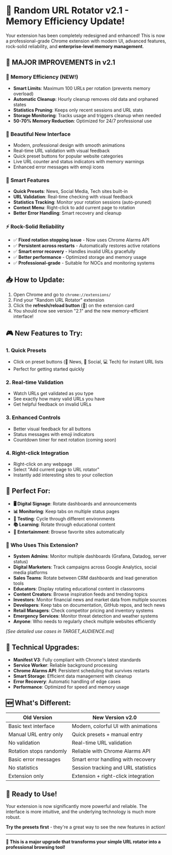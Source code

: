 # 🚀 Random URL Rotator v2.1 - Memory Efficiency Update!

Your extension has been completely redesigned and enhanced! This is now a professional-grade Chrome extension with modern UI, advanced features, rock-solid reliability, and **enterprise-level memory management**.

## 🎉 MAJOR IMPROVEMENTS in v2.1

### 🧠 **Memory Efficiency (NEW!)**
- **Smart Limits**: Maximum 100 URLs per rotation (prevents memory overload)
- **Automatic Cleanup**: Hourly cleanup removes old data and orphaned states
- **Statistics Pruning**: Keeps only recent sessions and URL stats
- **Storage Monitoring**: Tracks usage and triggers cleanup when needed
- **50-70% Memory Reduction**: Optimized for 24/7 professional use

### 🎨 **Beautiful New Interface**
- Modern, professional design with smooth animations
- Real-time URL validation with visual feedback
- Quick preset buttons for popular website categories
- Live URL counter and status indicators with memory warnings
- Enhanced error messages with emoji icons

### 🚀 **Smart Features**
- **Quick Presets**: News, Social Media, Tech sites built-in
- **URL Validation**: Real-time checking with visual feedback
- **Statistics Tracking**: Monitor your rotation sessions (auto-pruned)
- **Context Menu**: Right-click to add current page to rotation
- **Better Error Handling**: Smart recovery and cleanup

### ⚡ **Rock-Solid Reliability**
- ✅ **Fixed rotation stopping issue** - Now uses Chrome Alarms API
- ✅ **Persistent across restarts** - Automatically restores active rotations
- ✅ **Smart error recovery** - Handles invalid URLs gracefully
- ✅ **Better performance** - Optimized storage and memory usage
- ✅ **Professional-grade** - Suitable for NOCs and monitoring systems

## 📥 How to Update:

1. Open Chrome and go to `chrome://extensions/`
2. Find your "Random URL Rotator" extension
3. Click the **refresh/reload button** (🔄) on the extension card
4. You should now see version "2.1" and the new memory-efficient interface!

## 🎮 New Features to Try:

### 1. **Quick Presets**
- Click on preset buttons (📰 News, 📱 Social, 💻 Tech) for instant URL lists
- Perfect for getting started quickly

### 2. **Real-time Validation**
- Watch URLs get validated as you type
- See exactly how many valid URLs you have
- Get helpful feedback on invalid URLs

### 3. **Enhanced Controls**
- Better visual feedback for all buttons
- Status messages with emoji indicators
- Countdown timer for next rotation (coming soon)

### 4. **Right-click Integration**
- Right-click on any webpage
- Select "Add current page to URL rotator"
- Instantly add interesting sites to your collection

## 🎯 Perfect For:

- **🖥️ Digital Signage**: Rotate dashboards and announcements
- **📊 Monitoring**: Keep tabs on multiple status pages  
- **🧪 Testing**: Cycle through different environments
- **📚 Learning**: Rotate through educational content
- **🎪 Entertainment**: Browse favorite sites automatically

### 👥 **Who Uses This Extension?**
- **System Admins**: Monitor multiple dashboards (Grafana, Datadog, server status)
- **Digital Marketers**: Track campaigns across Google Analytics, social media platforms
- **Sales Teams**: Rotate between CRM dashboards and lead generation tools
- **Educators**: Display rotating educational content in classrooms
- **Content Creators**: Browse inspiration feeds and trending topics
- **Investors**: Monitor financial news and market data from multiple sources
- **Developers**: Keep tabs on documentation, GitHub repos, and tech news
- **Retail Managers**: Check competitor pricing and inventory systems
- **Emergency Services**: Monitor threat detection and weather systems
- **Anyone**: Who needs to regularly check multiple websites efficiently

*[See detailed use cases in TARGET_AUDIENCE.md]*

## 🔧 Technical Upgrades:

- **Manifest V3**: Fully compliant with Chrome's latest standards
- **Service Worker**: Reliable background processing
- **Chrome Alarms API**: Persistent scheduling that survives restarts
- **Smart Storage**: Efficient data management with cleanup
- **Error Recovery**: Automatic handling of edge cases
- **Performance**: Optimized for speed and memory usage

## 🆕 What's Different:

| Old Version | New Version v2.0 |
|-------------|------------------|
| Basic text interface | Modern, colorful UI with animations |
| Manual URL entry only | Quick presets + manual entry |
| No validation | Real-time URL validation |
| Rotation stops randomly | Reliable with Chrome Alarms API |
| Basic error messages | Smart error handling with recovery |
| No statistics | Session tracking and URL statistics |
| Extension only | Extension + right-click integration |

## 🎊 Ready to Use!

Your extension is now significantly more powerful and reliable. The interface is more intuitive, and the underlying technology is much more robust. 

**Try the presets first** - they're a great way to see the new features in action!

---

**🌟 This is a major upgrade that transforms your simple URL rotator into a professional browsing tool!**
